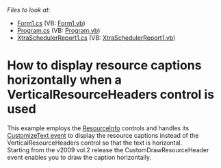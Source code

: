 <!-- default file list -->
*Files to look at*:

* [Form1.cs](./CS/HorizontalResourceHeaderCaption/Form1.cs) (VB: [Form1.vb](./VB/HorizontalResourceHeaderCaption/Form1.vb))
* [Program.cs](./CS/HorizontalResourceHeaderCaption/Program.cs) (VB: [Program.vb](./VB/HorizontalResourceHeaderCaption/Program.vb))
* [XtraSchedulerReport1.cs](./CS/HorizontalResourceHeaderCaption/XtraSchedulerReport1.cs) (VB: [XtraSchedulerReport1.vb](./VB/HorizontalResourceHeaderCaption/XtraSchedulerReport1.vb))
<!-- default file list end -->
# How to display resource captions horizontally when a VerticalResourceHeaders control is used


<p>This example employs the <a href="http://documentation.devexpress.com/#WindowsForms/clsDevExpressXtraSchedulerReportingHorizontalWeektopic">ResourceInfo</a> controls and handles its <a href="http://documentation.devexpress.com/#WindowsForms/DevExpressXtraSchedulerReportingTextInfoControlBase_CustomizeTexttopic"> CustomizeText event</a> to display the resource captions instead of the VerticalResourceHeaders control so that the text is horizontal.<br />
Starting from the v2009 vol.2 release the CustomDrawResourceHeader event enables you to draw the caption horizontally.</p>

<br/>


